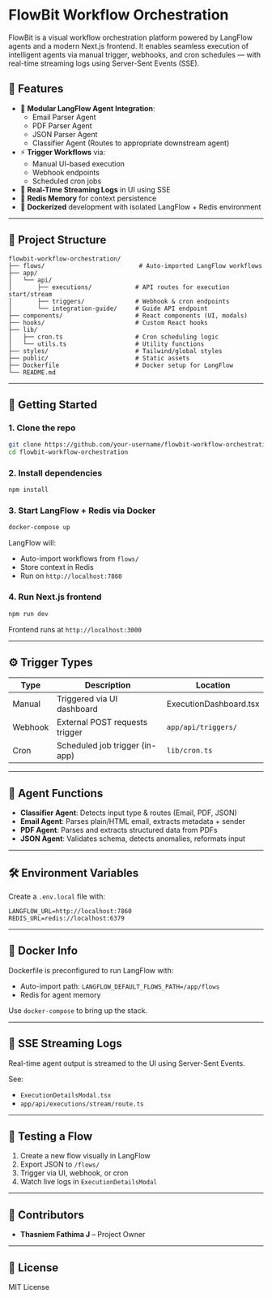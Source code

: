 # FlowBit Workflow Orchestration

FlowBit is a visual workflow orchestration platform powered by LangFlow agents and a modern Next.js frontend. It enables seamless execution of intelligent agents via manual trigger, webhooks, and cron schedules — with real-time streaming logs using Server-Sent Events (SSE).

## 🧠 Features

- 🧩 **Modular LangFlow Agent Integration**:
  - Email Parser Agent
  - PDF Parser Agent
  - JSON Parser Agent
  - Classifier Agent (Routes to appropriate downstream agent)
- ⚡ **Trigger Workflows** via:
  - Manual UI-based execution
  - Webhook endpoints
  - Scheduled cron jobs
- 📡 **Real-Time Streaming Logs** in UI using SSE
- 🧠 **Redis Memory** for context persistence
- 🐳 **Dockerized** development with isolated LangFlow + Redis environment

---

## 📁 Project Structure

```
flowbit-workflow-orchestration/
├── flows/                          # Auto-imported LangFlow workflows
├── app/
│   └── api/
│       ├── executions/            # API routes for execution start/stream
│       ├── triggers/              # Webhook & cron endpoints
│       └── integration-guide/     # Guide API endpoint
├── components/                    # React components (UI, modals)
├── hooks/                         # Custom React hooks
├── lib/
│   ├── cron.ts                    # Cron scheduling logic
│   └── utils.ts                   # Utility functions
├── styles/                        # Tailwind/global styles
├── public/                        # Static assets
├── Dockerfile                     # Docker setup for LangFlow
└── README.md
```

---

## 🚀 Getting Started

### 1. Clone the repo
```bash
git clone https://github.com/your-username/flowbit-workflow-orchestration.git
cd flowbit-workflow-orchestration
```

### 2. Install dependencies
```bash
npm install
```

### 3. Start LangFlow + Redis via Docker
```bash
docker-compose up
```

LangFlow will:
- Auto-import workflows from `flows/`
- Store context in Redis
- Run on `http://localhost:7860`

### 4. Run Next.js frontend
```bash
npm run dev
```

Frontend runs at `http://localhost:3000`

---

## ⚙️ Trigger Types

| Type     | Description                     | Location                          |
|----------|----------------------------------|-----------------------------------|
| Manual   | Triggered via UI dashboard       | ExecutionDashboard.tsx            |
| Webhook  | External POST requests trigger   | `app/api/triggers/`               |
| Cron     | Scheduled job trigger (in-app)   | `lib/cron.ts`                     |

---

## 🧠 Agent Functions

- **Classifier Agent**: Detects input type & routes (Email, PDF, JSON)
- **Email Agent**: Parses plain/HTML email, extracts metadata + sender
- **PDF Agent**: Parses and extracts structured data from PDFs
- **JSON Agent**: Validates schema, detects anomalies, reformats input

---

## 🛠 Environment Variables

Create a `.env.local` file with:

```env
LANGFLOW_URL=http://localhost:7860
REDIS_URL=redis://localhost:6379
```

---

## 🐳 Docker Info

Dockerfile is preconfigured to run LangFlow with:

- Auto-import path: `LANGFLOW_DEFAULT_FLOWS_PATH=/app/flows`
- Redis for agent memory

Use `docker-compose` to bring up the stack.

---

## 📡 SSE Streaming Logs

Real-time agent output is streamed to the UI using Server-Sent Events.

See:
- `ExecutionDetailsModal.tsx`
- `app/api/executions/stream/route.ts`

---

## 🧪 Testing a Flow

1. Create a new flow visually in LangFlow
2. Export JSON to `/flows/`
3. Trigger via UI, webhook, or cron
4. Watch live logs in `ExecutionDetailsModal`

---

## 👥 Contributors

- **Thasniem Fathima J** – Project Owner

---

## 📜 License

MIT License
